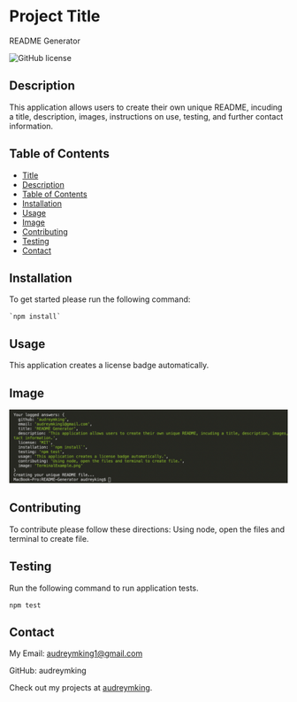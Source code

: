 
# Project Title

README Generator

![GitHub license](https://img.shields.io/badge/license-MIT-blue.svg)

## Description

This application allows users to create their own unique README, incuding a title, description, images, instructions on use, testing, and further contact information.

## Table of Contents

* [Title](#title)
* [Description](#description)
* [Table of Contents](#table-of-contents)
* [Installation](#installation)
* [Usage](#usage)
* [Image](#images)
* [Contributing](#contributing)
* [Testing](#testing)
* [Contact](#contact)


## Installation

To get started please run the following command:

```
`npm install`
```

## Usage

This application creates a license badge automatically.

## Image

![Project TerminalExample.png](TerminalExample.png)

## Contributing

To contribute please follow these directions:
Using node, open the files and terminal to create file.

## Testing

Run the following command to run application tests.

```
npm test
```

## Contact

My Email: audreymking1@gmail.com

GitHub: audreymking

Check out my projects at [audreymking](https://github.com/audreymking/).
